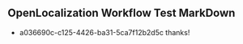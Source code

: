 ## OpenLocalization Workflow Test MarkDown
* a036690c-c125-4426-ba31-5ca7f12b2d5c thanks!

<!--HONumber=Jan17_HO1-->


